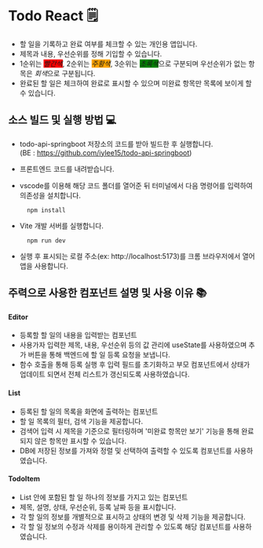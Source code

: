 # Todo React 🗒️
- 할 일을 기록하고 완료 여부를 체크할 수 있는 개인용 앱입니다.
- 제목과 내용, 우선순위를 정해 기입할 수 있습니다.
- 1순위는 <span style = "background-color: red">*빨간색*</span>, 2순위는 <span style = "background-color: orange">*주황색*</span>, 3순위는 <span style = "background-color: green">*초록색*</span>으로 구분되며 우선순위가 없는 항목은 *회색*으로 구분됩니다.
- 완료된 할 일은 체크하여 완료로 표시할 수 있으며 미완료 항목만 목록에 보이게 할 수 있습니다.

## 소스 빌드 및 실행 방법 💻
- todo-api-springboot 저장소의 코드를 받아 빌드한 후 실행합니다.  
(BE : https://github.com/iylee15/todo-api-springboot)
- 프론트엔드 코드를 내려받습니다.  
- vscode를 이용해 해당 코드 폴더를 열어준 뒤 터미널에서 다음 명령어를 입력하여 의존성을 설치합니다.
  
        npm install
- Vite 개발 서버를 실행합니다.

        npm run dev
- 실행 후 표시되는 로컬 주소(ex: http://localhost:5173)를 크롬 브라우저에서 열어 앱을 사용합니다.


## 주력으로 사용한 컴포넌트 설명 및 사용 이유 📚
#### Editor
  - 등록할 할 일의 내용을 입력받는 컴포넌트
  - 사용가자 입력한 제목, 내용, 우선순위 등의 값 관리에 useState를 사용하였으며 추가 버튼을 통해 백엔드에 할 일 등록 요청을 보냅니다.
  - 함수 호출을 통해 등록 실행 후 입력 필드를 초기화하고 부모 컴포넌트에서 상태가 업데이트 되면서 전체 리스트가 갱신되도록 사용하였습니다.

#### List
  - 등록된 할 일의 목록을 화면에 출력하는 컴포넌트
  - 할 일 목록의 필터, 검색 기능을 제공합니다.
  - 검색어 입력 시 제목을 기준으로 필터링하며 '미완료 항목만 보기' 기능을 통해 완료되지 않은 항목만 표시할 수 있습니다.
  - DB에 저장된 정보를 가져와 정렬 및 선택하여 출력할 수 있도록 컴포넌트를 사용하였습니다.

#### TodoItem
  - List 안에 포함된 할 일 하나의 정보를 가지고 있는 컴포넌트
  - 제목, 설명, 상태, 우선순위, 등록 날짜 등을 표시합니다.
  - 각 할 일의 정보를 개별적으로 표시하고 상태의 변경 및 삭제 기능을 제공합니다.
  - 각 할 일 정보의 수정과 삭제를 용이하게 관리할 수 있도록 해당 컴포넌트를 사용하였습니다.
